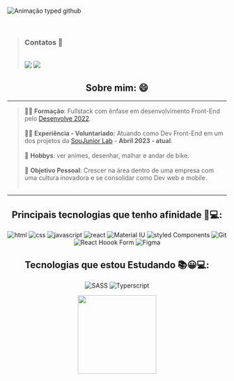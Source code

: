 <div>
 
  ![Animação typed github](https://user-images.githubusercontent.com/98182255/186050921-6c4ff98d-14db-4b0e-b707-8a04b59e1190.gif)

</div>

<br>
<div> 
 
 > <h3>Contatos 📩</h3> <br>
 > <a href = "mailto:luissoaress.dev@gmail.com"><img src="https://img.shields.io/badge/Gmail-D14836?style=for-the-badge&logo=gmail&logoColor=white" target="_blank"></a>
 > <a href="https://www.linkedin.com/in/LuisSoaresDeveloper" target="_blank"><img src="https://img.shields.io/badge/-LinkedIn-%230077B5?style=for-the-badge&logo=linkedin&logoColor=white" target="_blank"></a> 
 
 <div align="center">

<div align="left">
 
  <h2 align='center'> Sobre mim: 😄 </h2>
 
   ____________________________________________________________________________________________________

  >  👨‍💻 **Formação**: Fullstack com ênfase em desenvolvimento Front-End pelo [Desenvolve 2022](https://desenvolve.grupoboticario.com.br/). <br> <br>
  >  🤝🏻 **Experiência - Voluntariado**: Atuando como Dev Front-End em um dos projetos da [SouJunior Lab](https://www.linkedin.com/showcase/soujunior-lab/) - **Abril 2023 -     atual**. <br> <br>
  >  🎨  **Hobbys**: ver animes, desenhar, malhar e andar de bike. <br> <br>
  >  🎯 **Objetivo Pessoal**: Crescer na área dentro de uma empresa com uma cultura inovadora e se consolidar como Dev web e mobile. <br> <br>

   ____________________________________________________________________________________________________

</div>

<div align="center">
 
 ## Principais tecnologias que tenho afinidade 🤩💻:
 ![html](https://img.shields.io/badge/HTML5-E34F26?style=for-the-badge&logo=html5&logoColor=white)
 ![css](https://img.shields.io/badge/CSS3-1572B6?style=for-the-badge&logo=css3&logoColor=white)
 ![javascript](https://img.shields.io/badge/JavaScript-F7DF1E?style=for-the-badge&logo=javascript&logoColor=black)
 ![react](https://img.shields.io/badge/React-20232A?style=for-the-badge&logo=react&logoColor=61DAFB)
 ![Material IU](https://img.shields.io/badge/Material--UI-0081CB?style=for-the-badge&logo=material-ui&logoColor=white)
 ![styled Components](https://img.shields.io/badge/styled--components-DB7093?style=for-the-badge&logo=styled-components&logoColor=white)
 ![Git](https://img.shields.io/badge/GIT-E44C30?style=for-the-badge&logo=git&logoColor=white)
 ![React Hoook Form](https://img.shields.io/badge/react%20hook%20Form-EC5990?style=for-the-badge&logo=react%20hook%20form&logoColor=white)
 ![Figma](https://img.shields.io/badge/Figma-F24E1E?style=for-the-badge&logo=figma&logoColor=white)
 
 ## Tecnologias que estou Estudando 📚😀💻:
  ![SASS](https://img.shields.io/badge/Sass-CC6699?style=for-the-badge&logo=sass&logoColor=white)
  ![Typerscript](https://img.shields.io/badge/TypeScript-007ACC?style=for-the-badge&logo=typescript&logoColor=white)
 
</div>

<div align="center">
<img height="180em" src="https://github-readme-stats-git-masterrstaa-rickstaa.vercel.app/api/top-langs/?username=Soaressluiss&layout=compact&langs_count=7&theme=tokyonight"/>
 
</div>
 

<!-- ![Snake animation](https://github.com/Soaressluiss/Soaressluiss/blob/output/github-contribution-grid-snake.svg)
 </div> -->
  
 <!-- ![cat-work](https://user-images.githubusercontent.com/98182255/185693548-9132020e-e25a-4eb6-ab89-4bb775f8e853.gif) -->
 
 

 

